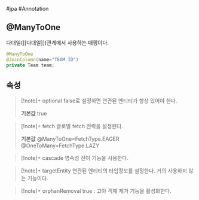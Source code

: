 #jpa #Annotation 

## @ManyToOne
다대일([[다대일]])관계에서 사용하는 매핑이다.

```java
@ManyToOne
@JoinColumn(name="TEAM_ID")
private Team team;
```
## 속성
> [!note]+ optional
> false로 설정하면 연관된 엔티티가 항상 있어야 한다.
> 
> **기본값**
> true

> [!note]+ fetch
> 글로벌 fetch 전략을 설정한다.
> 
> **기본값**
> @ManyToOne=FetchType.EAGER
> @OneToMany=FetchType.LAZY

> [!note]+ cascade
> 영속성 전이 기능을 사용한다.

> [!note]+ targetEntity
> 연관된 엔티티의 타입정보를 설정한다. 거의 사용하지 않는 기능이다.

> [!note]+ orphanRemoval
> true : 고아 객체 제거 기능을 활성화한다.
> 